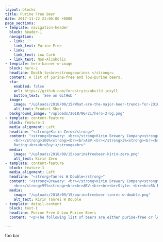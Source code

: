 ```yaml
---
layout: blocks
title: Purine Free Beer
date: 2017-11-22 23:00:00 +0000
page_sections:
- template: navigation-header
  block: header-1
  navigation:
  - link: ''
    link_text: Purine Free
  - link: ''
    link_text: Low Carb
  - link_text: Non-Alcoholic
- template: hero-banner-w-image
  block: hero-2
  headline: Death to<br><strong>purines </strong>☠️
  content: A list of purine-free and low-purine beers.
  cta:
    enabled: false
    url: https://github.com/forestryio/ubuild-jekyll
    button_text: 'See on GitHub '
  image:
    image: "/uploads/2018/09/15/What-are-the-major-beer-trends-for-2018_wrbm_large.jpg"
    alt_text: Product Shot
  background_image: "/uploads/2018/06/21/hero-2-bg.png"
- template: content-feature
  block: feature-1
  media_alignment: Left
  headline: "<strong>Kirin Zero</strong>"
  content: "<strong>Brewery: <br></strong>Kirin Brewery Company<strong><br><br>% Purine-free:
    <br></strong>100%<strong><br><br>ABV:<br></strong>3%<strong><br><br>Style: <br><br>BA
    Rating:<br><br>Buy:</strong><br>"
  media:
    image: "/uploads/2018/09/15/purinefreebeer-kirin-zero.png"
    alt_text: Kirin Zero
- template: content-feature
  block: feature-1
  media_alignment: Left
  headline: "<strong>Tanrei W Double</strong>"
  content: "<strong>Brewery: <br></strong>Kirin Brewery Company<strong><br><br>% Purine-free:
    <br></strong>99%<strong><br><br>ABV:<br><br><br>Style: <br><br>BA Rating:<br></strong>2/5<strong><br><br>Buy:</strong><br>"
  media:
    image: "/uploads/2018/09/15/purinefreebeer-tanrei-w-double.png"
    alt_text: Kirin Tanrei W Double
- template: detail-content
  block: text-1
  headline: Purine Free & Low Purine Beers
  content: "<p>The following list of beers are either purine-free or low-purine.</p>"

---
```

foo bar